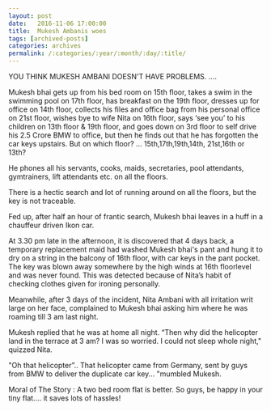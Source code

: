 ```yaml
---
layout: post
date:	2016-11-06 17:00:00
title:  Mukesh Ambanis woes
tags: [archived-posts]
categories: archives
permalink: /:categories/:year/:month/:day/:title/
---
```

YOU THINK MUKESH AMBANI DOESN'T HAVE PROBLEMS. ....

Mukesh bhai gets up from his bed room on 15th floor, 
takes a swim in the swimming pool on 17th floor,
has breakfast on the 19th floor, 
dresses up for office on 14th floor, 
collects his files and office bag from his personal office on 21st floor, 
wishes bye to wife Nita on 16th floor, 
says ‘see you’ to his children on 13th floor &  19th floor,
and goes down on 3rd floor to self drive his 2.5 Crore BMW to office, but then he finds out that he has forgotten the car keys upstairs.
But on which floor? ... 15th,17th,19th,14th,
21st,16th or 13th? 

He phones all his servants, cooks, maids, secretaries, pool attendants, gymtrainers, lift attendants etc. on all the floors.

There is a hectic search and lot of running around on all the floors, but the key is not traceable. 

Fed up, after half an hour of frantic search, Mukesh bhai leaves in a huff in a chauffeur driven Ikon car.

At 3.30 pm late in the afternoon,  it is discovered that 4 days back, a temporary replacement maid had washed Mukesh bhai's pant and hung it to dry on a string in the balcony of 16th floor, with car keys in the pant pocket.
The key was blown away somewhere by the high winds at 16th floorlevel and was never found.
This was detected because of Nita’s habit of checking clothes given for ironing personally. 

Meanwhile, after 3 days of the incident, Nita Ambani with all irritation writ large on her face, complained to Mukesh bhai asking him where he was roaming till 3 am last night.

Mukesh replied that he was at home all night. “Then why did the helicopter land in the terrace at 3 am? I was so worried. I could not sleep whole night," quizzed Nita. 

"Oh that helicopter”.. That helicopter came from Germany, sent by guys from BMW to deliver the duplicate car key... "mumbled Mukesh.

Moral of The Story : 
A two bed room flat is better. So guys, be happy in your tiny flat....
it saves lots of hassles!

